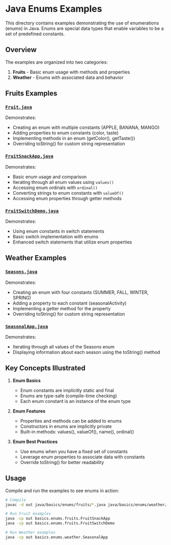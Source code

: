 # Java Enums Examples

This directory contains examples demonstrating the use of enumerations (enums) in Java. Enums are special data types that enable variables to be a set of predefined constants.

## Overview

The examples are organized into two categories:

1. **Fruits** - Basic enum usage with methods and properties
2. **Weather** - Enums with associated data and behavior

## Fruits Examples

### [`Fruit.java`](./fruits/Fruit.java)

Demonstrates:
- Creating an enum with multiple constants (APPLE, BANANA, MANGO)
- Adding properties to enum constants (color, taste)
- Implementing methods in an enum (getColor(), getTaste())
- Overriding toString() for custom string representation

### [`FruitSnackApp.java`](./fruits/FruitSnackApp.java)

Demonstrates:
- Basic enum usage and comparison
- Iterating through all enum values using `values()`
- Accessing enum ordinals with `ordinal()`
- Converting strings to enum constants with `valueOf()`
- Accessing enum properties through getter methods

### [`FruitSwitchDemo.java`](./fruits/FruitSwitchDemo.java)

Demonstrates:
- Using enum constants in switch statements
- Basic switch implementation with enums
- Enhanced switch statements that utilize enum properties

## Weather Examples

### [`Seasons.java`](./weather/Seasons.java)

Demonstrates:
- Creating an enum with four constants (SUMMER, FALL, WINTER, SPRING)
- Adding a property to each constant (seasonalActivity)
- Implementing a getter method for the property
- Overriding toString() for custom string representation

### [`SeasonalApp.java`](./weather/SeasonalApp.java)

Demonstrates:
- Iterating through all values of the Seasons enum
- Displaying information about each season using the toString() method

## Key Concepts Illustrated

1. **Enum Basics**
   - Enum constants are implicitly static and final
   - Enums are type-safe (compile-time checking)
   - Each enum constant is an instance of the enum type

2. **Enum Features**
   - Properties and methods can be added to enums
   - Constructors in enums are implicitly private
   - Built-in methods: values(), valueOf(), name(), ordinal()

3. **Enum Best Practices**
   - Use enums when you have a fixed set of constants
   - Leverage enum properties to associate data with constants
   - Override toString() for better readability

## Usage

Compile and run the examples to see enums in action:

```bash
# Compile
javac -d out java/basics/enums/fruits/*.java java/basics/enums/weather/*.java

# Run Fruit examples
java -cp out basics.enums.fruits.FruitSnackApp
java -cp out basics.enums.fruits.FruitSwitchDemo

# Run Weather examples
java -cp out basics.enums.weather.SeasonalApp
